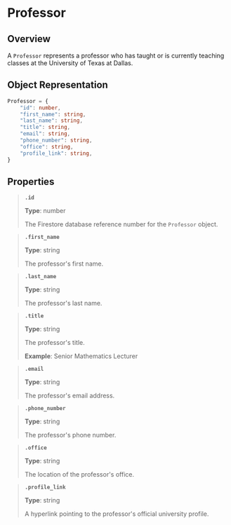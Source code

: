 # Professor
## Overview
A `Professor` represents a professor who has taught or is currently teaching classes at the University of Texas at Dallas. 

## Object Representation
```ts
Professor = {
	"id": number,
	"first_name": string,
	"last_name": string,
	"title": string,
	"email": string,
	"phone_number": string,
	"office": string, 
	"profile_link": string,
}
```

## Properties
> **`.id`**
>
> **Type**: number
> 
> The Firestore database reference number for the `Professor` object. 

> **`.first_name`**
>
> **Type**: string
> 
> The professor's first name.

> **`.last_name`**
>
> **Type**: string
> 
> The professor's last name.

> **`.title`**
>
> **Type**: string
> 
> The professor's title. 
>
> **Example**: Senior Mathematics Lecturer

> **`.email`**
>
> **Type**: string
> 
> The professor's email address. 

> **`.phone_number`**
>
> **Type**: string
> 
> The professor's phone number. 

> **`.office`**
>
> **Type**: string
> 
> The location of the professor's office. 

> **`.profile_link`**
>
> **Type**: string
> 
> A hyperlink pointing to the professor's official university profile. 



